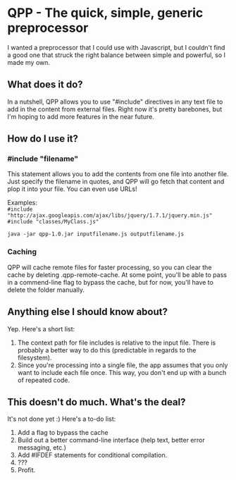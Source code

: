 # QPP - The quick, simple, generic preprocessor
I wanted a preprocessor that I could use with Javascript, but I couldn't find a good one that struck the right balance between simple and powerful, so I made my own.

## What does it do?
In a nutshell, QPP allows you to use "#include" directives in any text file to add in the content from external files. Right now it's pretty barebones, but I'm hoping to add more features in the near future.

## How do I use it?

### #include "filename"
This statement allows you to add the contents from one file into another file. Just specify the filename in quotes, and QPP will go fetch that content and plop it into your file. You can even use URLs!

Examples:  
`#include "http://ajax.googleapis.com/ajax/libs/jquery/1.7.1/jquery.min.js"`  
`#include "classes/MyClass.js"`

`java -jar qpp-1.0.jar inputfilename.js outputfilename.js`

### Caching
QPP will cache remote files for faster processing, so you can clear the cache by deleting .qpp-remote-cache. At some point, you'll be able to pass in a commend-line flag to bypass the cache, but for now, you'll have to delete the folder manually.

## Anything else I should know about?
Yep. Here's a short list:

1. The context path for file includes is relative to the input file. There is probably a better way to do this (predictable in regards to the filesystem).
2. Since you're processing into a single file, the app assumes that you only want to include each file once. This way, you don't end up with a bunch of repeated code.

## This doesn't do much. What's the deal?

It's not done yet :) Here's a to-do list:

1. Add a flag to bypass the cache
2. Build out a better command-line interface (help text, better error messaging, etc.)
3. Add #IFDEF statements for conditional compilation.
4. ???
5. Profit.